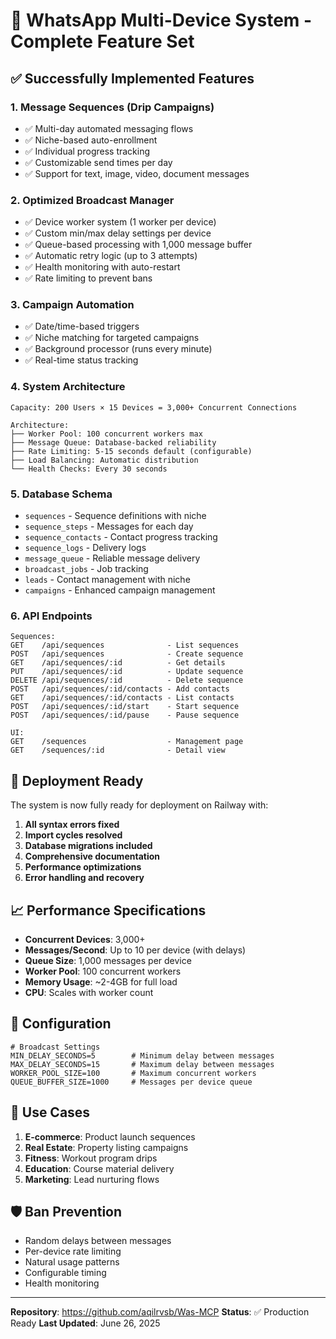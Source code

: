 # 🎉 WhatsApp Multi-Device System - Complete Feature Set

## ✅ Successfully Implemented Features

### 1. **Message Sequences (Drip Campaigns)**
- ✅ Multi-day automated messaging flows
- ✅ Niche-based auto-enrollment
- ✅ Individual progress tracking
- ✅ Customizable send times per day
- ✅ Support for text, image, video, document messages

### 2. **Optimized Broadcast Manager**
- ✅ Device worker system (1 worker per device)
- ✅ Custom min/max delay settings per device
- ✅ Queue-based processing with 1,000 message buffer
- ✅ Automatic retry logic (up to 3 attempts)
- ✅ Health monitoring with auto-restart
- ✅ Rate limiting to prevent bans

### 3. **Campaign Automation**
- ✅ Date/time-based triggers
- ✅ Niche matching for targeted campaigns
- ✅ Background processor (runs every minute)
- ✅ Real-time status tracking

### 4. **System Architecture**
```
Capacity: 200 Users × 15 Devices = 3,000+ Concurrent Connections

Architecture:
├── Worker Pool: 100 concurrent workers max
├── Message Queue: Database-backed reliability
├── Rate Limiting: 5-15 seconds default (configurable)
├── Load Balancing: Automatic distribution
└── Health Checks: Every 30 seconds
```

### 5. **Database Schema**
- `sequences` - Sequence definitions with niche
- `sequence_steps` - Messages for each day
- `sequence_contacts` - Contact progress tracking
- `sequence_logs` - Delivery logs
- `message_queue` - Reliable message delivery
- `broadcast_jobs` - Job tracking
- `leads` - Contact management with niche
- `campaigns` - Enhanced campaign management

### 6. **API Endpoints**
```
Sequences:
GET    /api/sequences              - List sequences
POST   /api/sequences              - Create sequence
GET    /api/sequences/:id          - Get details
PUT    /api/sequences/:id          - Update sequence
DELETE /api/sequences/:id          - Delete sequence
POST   /api/sequences/:id/contacts - Add contacts
GET    /api/sequences/:id/contacts - List contacts
POST   /api/sequences/:id/start    - Start sequence
POST   /api/sequences/:id/pause    - Pause sequence

UI:
GET    /sequences                  - Management page
GET    /sequences/:id              - Detail view
```

## 🚀 Deployment Ready

The system is now fully ready for deployment on Railway with:

1. **All syntax errors fixed**
2. **Import cycles resolved**
3. **Database migrations included**
4. **Comprehensive documentation**
5. **Performance optimizations**
6. **Error handling and recovery**

## 📈 Performance Specifications

- **Concurrent Devices**: 3,000+
- **Messages/Second**: Up to 10 per device (with delays)
- **Queue Size**: 1,000 messages per device
- **Worker Pool**: 100 concurrent workers
- **Memory Usage**: ~2-4GB for full load
- **CPU**: Scales with worker count

## 🔧 Configuration

```env
# Broadcast Settings
MIN_DELAY_SECONDS=5        # Minimum delay between messages
MAX_DELAY_SECONDS=15       # Maximum delay between messages
WORKER_POOL_SIZE=100       # Maximum concurrent workers
QUEUE_BUFFER_SIZE=1000     # Messages per device queue
```

## 🎯 Use Cases

1. **E-commerce**: Product launch sequences
2. **Real Estate**: Property listing campaigns
3. **Fitness**: Workout program drips
4. **Education**: Course material delivery
5. **Marketing**: Lead nurturing flows

## 🛡️ Ban Prevention

- Random delays between messages
- Per-device rate limiting
- Natural usage patterns
- Configurable timing
- Health monitoring

---

**Repository**: https://github.com/aqilrvsb/Was-MCP
**Status**: ✅ Production Ready
**Last Updated**: June 26, 2025